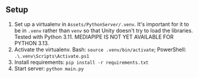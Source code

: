 ## Setup
1. Set up a virtualenv in `Assets/PythonServer/.venv`. It's important for it to be in `.venv` rather than `venv` so that Unity doesn't try to load the libraries. Tested with Python 3.11. MEDIAPIPE IS NOT YET AVAILABLE FOR PYTHON 3.13.
2. Activate the virtualenv. Bash: `source .venv/bin/activate`; PowerShell: `.\.venv\Scripts\Activate.ps1`
3. Install requirements: `pip install -r requirements.txt`
4. Start server: `python main.py`